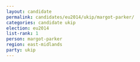 ```yaml
---
layout: candidate
permalink: candidates/eu2014/ukip/margot-parker/
categories: candidate ukip
election: eu2014
list-rank: 1
person: margot-parker
region: east-midlands
party: ukip
---
```

